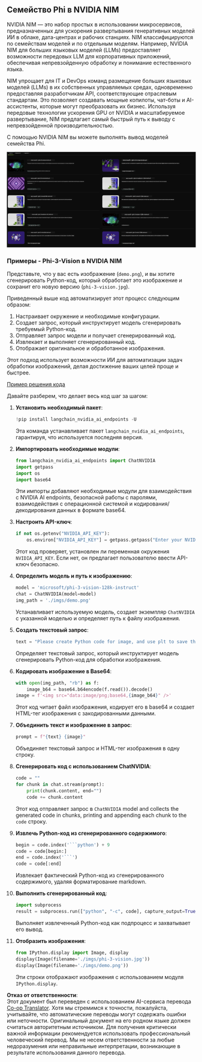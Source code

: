 <!--
CO_OP_TRANSLATOR_METADATA:
{
  "original_hash": "7b08e277df2a9307f861ae54bc30c772",
  "translation_date": "2025-03-27T06:48:46+00:00",
  "source_file": "md\\01.Introduction\\02\\06.NVIDIA.md",
  "language_code": "ru"
}
-->
## Семейство Phi в NVIDIA NIM

NVIDIA NIM — это набор простых в использовании микросервисов, предназначенных для ускорения развертывания генеративных моделей ИИ в облаке, дата-центрах и рабочих станциях. NIM классифицируются по семействам моделей и по отдельным моделям. Например, NVIDIA NIM для больших языковых моделей (LLMs) предоставляет возможности передовых LLM для корпоративных приложений, обеспечивая непревзойденную обработку и понимание естественного языка.

NIM упрощает для IT и DevOps команд размещение больших языковых моделей (LLMs) в их собственных управляемых средах, одновременно предоставляя разработчикам API, соответствующие отраслевым стандартам. Это позволяет создавать мощные копилоты, чат-боты и AI-ассистенты, которые могут преобразовать их бизнес. Используя передовые технологии ускорения GPU от NVIDIA и масштабируемое развертывание, NIM предлагает самый быстрый путь к выводу с непревзойденной производительностью.

С помощью NVIDIA NIM вы можете выполнять вывод моделей семейства Phi.

![nim](../../../../../translated_images/Phi-NIM.45af94d89220fbbbc85f8da0379150a29cc88c3dd8ec417b1d3b7237bbe1c58a.ru.png)

### **Примеры - Phi-3-Vision в NVIDIA NIM**

Представьте, что у вас есть изображение (`demo.png`), и вы хотите сгенерировать Python-код, который обработает это изображение и сохранит его новую версию (`phi-3-vision.jpg`).

Приведенный выше код автоматизирует этот процесс следующим образом:

1. Настраивает окружение и необходимые конфигурации.
2. Создает запрос, который инструктирует модель сгенерировать требуемый Python-код.
3. Отправляет запрос модели и получает сгенерированный код.
4. Извлекает и выполняет сгенерированный код.
5. Отображает оригинальное и обработанное изображения.

Этот подход использует возможности ИИ для автоматизации задач обработки изображений, делая достижение ваших целей проще и быстрее.

[Пример решения кода](../../../../../code/06.E2E/E2E_Nvidia_NIM_Phi3_Vision.ipynb)

Давайте разберем, что делает весь код шаг за шагом:

1. **Установить необходимый пакет**:
    ```python
    !pip install langchain_nvidia_ai_endpoints -U
    ```
    Эта команда устанавливает пакет `langchain_nvidia_ai_endpoints`, гарантируя, что используется последняя версия.

2. **Импортировать необходимые модули**:
    ```python
    from langchain_nvidia_ai_endpoints import ChatNVIDIA
    import getpass
    import os
    import base64
    ```
    Эти импорты добавляют необходимые модули для взаимодействия с NVIDIA AI endpoints, безопасной работы с паролями, взаимодействия с операционной системой и кодирования/декодирования данных в формате base64.

3. **Настроить API-ключ**:
    ```python
    if not os.getenv("NVIDIA_API_KEY"):
        os.environ["NVIDIA_API_KEY"] = getpass.getpass("Enter your NVIDIA API key: ")
    ```
    Этот код проверяет, установлен ли переменная окружения `NVIDIA_API_KEY`. Если нет, он предлагает пользователю ввести API-ключ безопасно.

4. **Определить модель и путь к изображению**:
    ```python
    model = 'microsoft/phi-3-vision-128k-instruct'
    chat = ChatNVIDIA(model=model)
    img_path = './imgs/demo.png'
    ```
    Устанавливает используемую модель, создает экземпляр `ChatNVIDIA` с указанной моделью и определяет путь к файлу изображения.

5. **Создать текстовый запрос**:
    ```python
    text = "Please create Python code for image, and use plt to save the new picture under imgs/ and name it phi-3-vision.jpg."
    ```
    Определяет текстовый запрос, который инструктирует модель сгенерировать Python-код для обработки изображения.

6. **Кодировать изображение в Base64**:
    ```python
    with open(img_path, "rb") as f:
        image_b64 = base64.b64encode(f.read()).decode()
    image = f'<img src="data:image/png;base64,{image_b64}" />'
    ```
    Этот код читает файл изображения, кодирует его в base64 и создает HTML-тег изображения с закодированными данными.

7. **Объединить текст и изображение в запрос**:
    ```python
    prompt = f"{text} {image}"
    ```
    Объединяет текстовый запрос и HTML-тег изображения в одну строку.

8. **Сгенерировать код с использованием ChatNVIDIA**:
    ```python
    code = ""
    for chunk in chat.stream(prompt):
        print(chunk.content, end="")
        code += chunk.content
    ```
    Этот код отправляет запрос в `ChatNVIDIA` model and collects the generated code in chunks, printing and appending each chunk to the `code` строку.

9. **Извлечь Python-код из сгенерированного содержимого**:
    ```python
    begin = code.index('```python') + 9
    code = code[begin:]
    end = code.index('```')
    code = code[:end]
    ```
    Извлекает фактический Python-код из сгенерированного содержимого, удаляя форматирование markdown.

10. **Выполнить сгенерированный код**:
    ```python
    import subprocess
    result = subprocess.run(["python", "-c", code], capture_output=True)
    ```
    Выполняет извлеченный Python-код как подпроцесс и захватывает его вывод.

11. **Отобразить изображения**:
    ```python
    from IPython.display import Image, display
    display(Image(filename='./imgs/phi-3-vision.jpg'))
    display(Image(filename='./imgs/demo.png'))
    ```
    Эти строки отображают изображения с использованием модуля `IPython.display`.

**Отказ от ответственности**:  
Этот документ был переведен с использованием AI-сервиса перевода [Co-op Translator](https://github.com/Azure/co-op-translator). Хотя мы стремимся к точности, пожалуйста, учитывайте, что автоматические переводы могут содержать ошибки или неточности. Оригинальный документ на его родном языке должен считаться авторитетным источником. Для получения критически важной информации рекомендуется использовать профессиональный человеческий перевод. Мы не несем ответственности за любые недоразумения или неправильные интерпретации, возникающие в результате использования данного перевода.